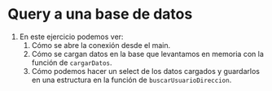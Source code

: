 # Query a una base de datos

1. En este ejercicio podemos ver:  
   1. Cómo se abre la conexión desde el main.  
   2. Cómo se cargan datos en la base que levantamos en memoria con la función de `cargarDatos`.  
   3. Cómo podemos hacer un select de los datos cargados y guardarlos en una estructura en la función de `buscarUsuarioDireccion`.  
